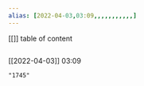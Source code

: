 ```yaml
---
alias: [2022-04-03,03:09,,,,,,,,,,,]
---
```

[[]]
table of content
```toc
```

[[2022-04-03]] 03:09

```query
"1745"
```